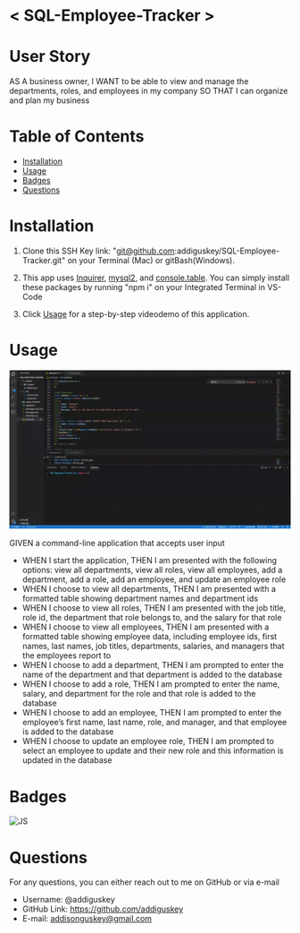 # < SQL-Employee-Tracker >

# User Story

AS A business owner,
I WANT to be able to view and manage the departments, roles, and employees in my company
SO THAT I can organize and plan my business

# Table of Contents

- [Installation](#installation)
- [Usage](#usage)
- [Badges](#badges)
- [Questions](#questions)

# Installation

1. Clone this SSH Key link: "git@github.com:addiguskey/SQL-Employee-Tracker.git" on your Terminal (Mac) or gitBash(Windows).

2. This app uses [Inquirer](https://www.npmjs.com/search?q=inquirer), [mysql2](https://www.npmjs.com/package/mysql2), and [console.table](https://www.npmjs.com/package/console.table). You can simply install these packages by running "npm i" on your Integrated Terminal in VS-Code

3. Click [Usage](#usage) for a step-by-step videodemo of this application.

# Usage

![walkthru](./assets/images/walkthrough.gif)

GIVEN a command-line application that accepts user input

- WHEN I start the application,
  THEN I am presented with the following options: view all departments, view all roles, view all employees, add a department, add a role, add an employee, and update an employee role
- WHEN I choose to view all departments,
  THEN I am presented with a formatted table showing department names and department ids
- WHEN I choose to view all roles,
  THEN I am presented with the job title, role id, the department that role belongs to, and the salary for that role
- WHEN I choose to view all employees,
  THEN I am presented with a formatted table showing employee data, including employee ids, first names, last names, job titles, departments, salaries, and managers that the employees report to
- WHEN I choose to add a department,
  THEN I am prompted to enter the name of the department and that department is added to the database
- WHEN I choose to add a role,
  THEN I am prompted to enter the name, salary, and department for the role and that role is added to the database
- WHEN I choose to add an employee,
  THEN I am prompted to enter the employee’s first name, last name, role, and manager, and that employee is added to the database
- WHEN I choose to update an employee role,
  THEN I am prompted to select an employee to update and their new role and this information is updated in the database

# Badges

![JS](https://img.shields.io/static/v1?label=JavaScript&message=100%&color=yellow)

# Questions

For any questions, you can either reach out to me on GitHub or via e-mail

- Username: @addiguskey
- GitHub Link: https://github.com/addiguskey
- E-mail: addisonguskey@gmail.com
